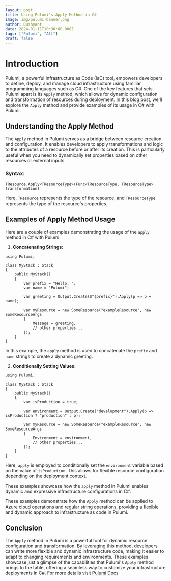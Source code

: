 ```yaml
---
layout: post
title: Using Pulumi's Apply Method in C#
image: img/pulumi-banner.png
author: Dushyant
date: 2024-01-11T10:30:00.000Z
tags: ["Pulumi", "All"]
draft: false
---
```

# Introduction

Pulumi, a powerful Infrastructure as Code (IaC) tool, empowers developers to define, deploy, and manage cloud infrastructure using familiar programming languages such as C#. One of the key features that sets Pulumi apart is its `Apply` method, which allows for dynamic configuration and transformation of resources during deployment. In this blog post, we'll explore the `Apply` method and provide examples of its usage in C# with Pulumi.

## Understanding the Apply Method

The `Apply` method in Pulumi serves as a bridge between resource creation and configuration. It enables developers to apply transformations and logic to the attributes of a resource before or after its creation. This is particularly useful when you need to dynamically set properties based on other resources or external inputs.

### Syntax:

```
TResource.Apply<TResourceType>(Func<TResourceType, TResourceType> transformation)
```

Here, `TResource` represents the type of the resource, and `TResourceType` represents the type of the resource's properties.

## Examples of Apply Method Usage

Here are a couple of examples demonstrating the usage of the `apply` method in C# with Pulumi:

1. **Concatenating Strings:**

```
using Pulumi;

class MyStack : Stack
{
    public MyStack()
    {
        var prefix = "Hello, ";
        var name = "Pulumi";

        var greeting = Output.Create($"{prefix}").Apply(p => p + name);

        var myResource = new SomeResource("exampleResource", new SomeResourceArgs
        {
            Message = greeting,
            // other properties...
        });
    }
}
```

In this example, the `apply` method is used to concatenate the `prefix` and `name` strings to create a dynamic greeting.

2. **Conditionally Setting Values:**

```
using Pulumi;

class MyStack : Stack
{
    public MyStack()
    {
        var isProduction = true;

        var environment = Output.Create("development").Apply(p => isProduction ? "production" : p);

        var myResource = new SomeResource("exampleResource", new SomeResourceArgs
        {
            Environment = environment,
            // other properties...
        });
    }
}
```

Here, `apply` is employed to conditionally set the `environment` variable based on the value of `isProduction`. This allows for flexible resource configuration depending on the deployment context.

These examples showcase how the `apply` method in Pulumi enables dynamic and expressive infrastructure configurations in C#.

These examples demonstrate how the `Apply` method can be applied to Azure cloud operations and regular string operations, providing a flexible and dynamic approach to infrastructure as code in Pulumi.

## Conclusion

The `Apply` method in Pulumi is a powerful tool for dynamic resource configuration and transformation. By leveraging this method, developers can write more flexible and dynamic infrastructure code, making it easier to adapt to changing requirements and environments. These examples showcase just a glimpse of the capabilities that Pulumi's `Apply` method brings to the table, offering a seamless way to customize your infrastructure deployments in C#. For more details visit [Pulumi Docs](https://www.pulumi.com/docs/concepts/inputs-outputs/#apply)
